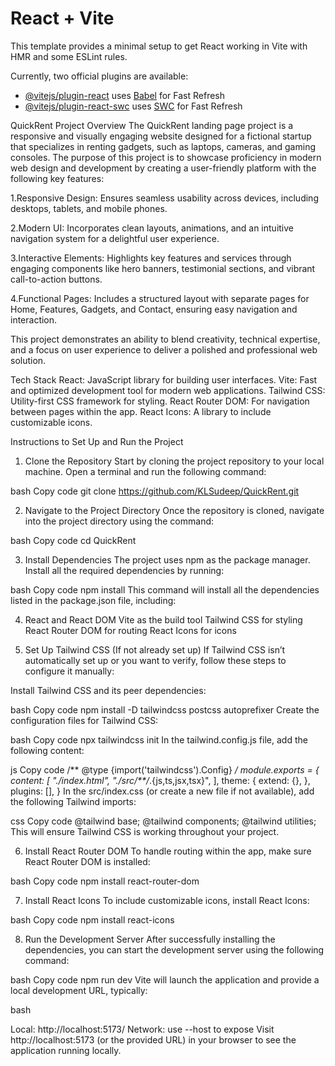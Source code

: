# React + Vite

This template provides a minimal setup to get React working in Vite with HMR and some ESLint rules.

Currently, two official plugins are available:

- [@vitejs/plugin-react](https://github.com/vitejs/vite-plugin-react/blob/main/packages/plugin-react/README.md) uses [Babel](https://babeljs.io/) for Fast Refresh
- [@vitejs/plugin-react-swc](https://github.com/vitejs/vite-plugin-react-swc) uses [SWC](https://swc.rs/) for Fast Refresh


QuickRent
Project Overview
The QuickRent landing page project is a responsive and visually engaging website designed for a fictional startup that specializes in renting gadgets, such as laptops, cameras, and gaming consoles. The purpose of this project is to showcase proficiency in modern web design and development by creating a user-friendly platform with the following key features:

1.Responsive Design: Ensures seamless usability across devices, including desktops, tablets, and mobile phones.

2.Modern UI: Incorporates clean layouts, animations, and an intuitive navigation system for a delightful user experience.

3.Interactive Elements: Highlights key features and services through engaging components like hero banners, testimonial sections, and vibrant call-to-action buttons.

4.Functional Pages: Includes a structured layout with separate pages for Home, Features, Gadgets, and Contact, ensuring easy navigation and interaction.

This project demonstrates an ability to blend creativity, technical expertise, and a focus on user experience to deliver a polished and professional web solution.



Tech Stack
React: JavaScript library for building user interfaces.
Vite: Fast and optimized development tool for modern web applications.
Tailwind CSS: Utility-first CSS framework for styling.
React Router DOM: For navigation between pages within the app.
React Icons: A library to include customizable icons.


Instructions to Set Up and Run the Project
1. Clone the Repository
Start by cloning the project repository to your local machine. Open a terminal and run the following command:

bash
Copy code
git clone https://github.com/KLSudeep/QuickRent.git


2. Navigate to the Project Directory
Once the repository is cloned, navigate into the project directory using the command:

bash
Copy code
cd QuickRent

3. Install Dependencies
The project uses npm as the package manager. Install all the required dependencies by running:

bash
Copy code
npm install
This command will install all the dependencies listed in the package.json file, including:

4. React and React DOM
Vite as the build tool
Tailwind CSS for styling
React Router DOM for routing
React Icons for icons

5. Set Up Tailwind CSS (If not already set up)
If Tailwind CSS isn’t automatically set up or you want to verify, follow these steps to configure it manually:

Install Tailwind CSS and its peer dependencies:

bash
Copy code
npm install -D tailwindcss postcss autoprefixer
Create the configuration files for Tailwind CSS:

bash
Copy code
npx tailwindcss init
In the tailwind.config.js file, add the following content:

js
Copy code
/** @type {import('tailwindcss').Config} */
module.exports = {
  content: [
    "./index.html",
    "./src/**/*.{js,ts,jsx,tsx}",
  ],
  theme: {
    extend: {},
  },
  plugins: [],
}
In the src/index.css (or create a new file if not available), add the following Tailwind imports:

css
Copy code
@tailwind base;
@tailwind components;
@tailwind utilities;
This will ensure Tailwind CSS is working throughout your project.

6. Install React Router DOM
To handle routing within the app, make sure React Router DOM is installed:

bash
Copy code
npm install react-router-dom

7. Install React Icons
To include customizable icons, install React Icons:

bash
Copy code
npm install react-icons

8. Run the Development Server
After successfully installing the dependencies, you can start the development server using the following command:

bash
Copy code
npm run dev
Vite will launch the application and provide a local development URL, typically:


bash

  Local:   http://localhost:5173/
  Network: use --host to expose
Visit http://localhost:5173 (or the provided URL) in your browser to see the application running locally.




